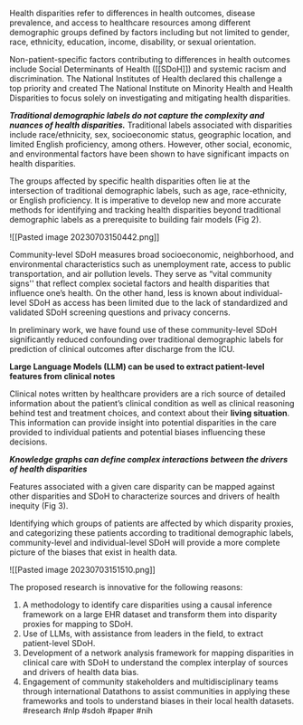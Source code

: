 Health disparities refer to differences in health outcomes, disease prevalence, and access to healthcare resources among different demographic groups defined by factors including but not limited to gender, race, ethnicity, education, income, disability, or sexual orientation. 

Non-patient-specific factors contributing to differences in health outcomes include Social Determinants of Health ([[SDoH]]) and systemic racism and discrimination. The National Institutes of Health declared this challenge a top priority and created The National Institute on Minority Health and Health Disparities to focus solely on investigating and mitigating health disparities.

**_Traditional demographic labels do not capture the complexity and nuances of health disparities._**
Traditional labels associated with disparities include race/ethnicity, sex, socioeconomic status, geographic location, and limited English proficiency, among others. However, other social, economic, and environmental factors have been shown to have significant impacts on health disparities.

The groups affected by specific health disparities often lie at the intersection of traditional demographic labels, such as age, race-ethnicity, or English proficiency. It is imperative to develop new and more accurate methods for identifying and tracking health disparities beyond traditional demographic labels as a prerequisite to building fair models (Fig 2).

![[Pasted image 20230703150442.png]]

Community-level SDoH measures broad socioeconomic, neighborhood, and environmental characteristics such as unemployment rate, access to public transportation, and air pollution levels. They serve as “vital community signs'' that reflect complex societal factors and health disparities that influence one’s health. On the other hand, less is known about individual-level SDoH as access has been limited due to the lack of standardized and validated SDoH screening questions and privacy concerns.

In preliminary work, we have found use of these community-level SDoH significantly reduced confounding over traditional demographic labels for prediction of clinical outcomes after discharge from the ICU.


**Large Language Models (LLM) can be used to extract patient-level features from clinical notes**

Clinical notes written by healthcare providers are a rich source of detailed information about the patient’s clinical condition as well as clinical reasoning behind test and treatment choices, and context about their **living situation**. This information can provide insight into potential disparities in the care provided to individual patients and potential biases influencing these decisions.

**_Knowledge graphs can define complex interactions between the drivers of health disparities_**

Features associated with a given care disparity can be mapped against other disparities and SDoH to characterize sources and drivers of health inequity (Fig 3).

Identifying which groups of patients are affected by which disparity proxies, and categorizing these patients according to traditional demographic labels, community-level and individual-level SDoH will provide a more complete picture of the biases that exist in health data.

![[Pasted image 20230703151510.png]]

The proposed research is innovative for the following reasons:

1. A methodology to identify care disparities using a causal inference framework on a large EHR dataset and transform them into disparity proxies for mapping to SDoH.
2. Use of LLMs, with assistance from leaders in the field, to extract patient-level SDoH.
3. Development of a network analysis framework for mapping disparities in clinical care with SDoH to understand the complex interplay of sources and drivers of health data bias.
4. Engagement of community stakeholders and multidisciplinary teams through international Datathons to assist communities in applying these frameworks and tools to understand biases in their local health datasets.
#research
#nlp
#sdoh
#paper
#nih
